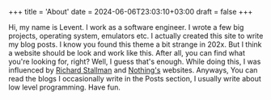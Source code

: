 +++
title = 'About'
date = 2024-06-06T23:03:10+03:00
draft = false
+++

Hi, my name is Levent. I work as a software engineer. I wrote a few big projects, operating system, emulators etc. I actually created this site to write my blog posts. I know you found this theme a bit strange in 202x. But I think a website should be look and work like this. After all, you can find what you're looking for, right? Well, I guess that's enough. While doing this, I was influenced by [Richard Stallman](https://stallman.org/) and [Nothing's](http://nothings.org/) websites. Anyways, You can read the blogs I occasionally write in the Posts section, I usually write about low level programming. Have fun.
